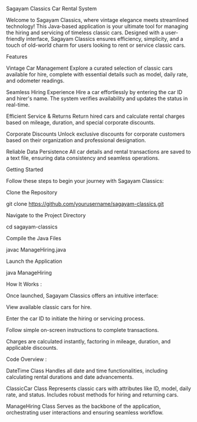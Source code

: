 Sagayam Classics Car Rental System

Welcome to Sagayam Classics, where vintage elegance meets streamlined technology! This Java-based application is your ultimate tool for managing the hiring and servicing of timeless classic cars. Designed with a user-friendly interface, Sagayam Classics ensures efficiency, simplicity, and a touch of old-world charm for users looking to rent or service classic cars.

Features

Vintage Car Management
Explore a curated selection of classic cars available for hire, complete with essential details such as model, daily rate, and odometer readings.

Seamless Hiring Experience
Hire a car effortlessly by entering the car ID and hirer's name. The system verifies availability and updates the status in real-time.

Efficient Service & Returns
Return hired cars and calculate rental charges based on mileage, duration, and special corporate discounts.

Corporate Discounts
Unlock exclusive discounts for corporate customers based on their organization and professional designation.

Reliable Data Persistence
All car details and rental transactions are saved to a text file, ensuring data consistency and seamless operations.

Getting Started

Follow these steps to begin your journey with Sagayam Classics:

Clone the Repository

git clone https://github.com/yourusername/sagayam-classics.git

Navigate to the Project Directory

cd sagayam-classics

Compile the Java Files

javac ManageHiring.java

Launch the Application

java ManageHiring

How It Works :

Once launched, Sagayam Classics offers an intuitive interface:

View available classic cars for hire.

Enter the car ID to initiate the hiring or servicing process.

Follow simple on-screen instructions to complete transactions.

Charges are calculated instantly, factoring in mileage, duration, and applicable discounts.

Code Overview :

DateTime Class
Handles all date and time functionalities, including calculating rental durations and date advancements.

ClassicCar Class
Represents classic cars with attributes like ID, model, daily rate, and status. Includes robust methods for hiring and returning cars.

ManageHiring Class
Serves as the backbone of the application, orchestrating user interactions and ensuring seamless workflow.
